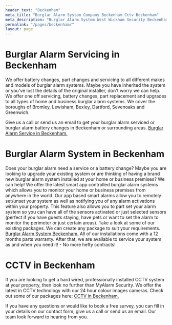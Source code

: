 ```yaml
---
header_text: "Beckenham"
meta_title: "Burglar Alarm System Company Beckenham Cctv Beckenham"
meta_description: "Burglar Alarm System West Wickham Security Beckenham Security. CCTV systems. Home Security, Burglar Alarm Service Battery Beckenham. Alarm Company Near Me"
permalink: "/pages/beckenham/"
layout: page
---
```


# Burglar Alarm Servicing in Beckenham 

We offer battery changes, part changes and servicing to all different makes and models of burglar alarm systems. Maybe you have inherited the system or you\'ve lost the details of the original installer, don\'t worry we can help. We offer one off servicing, battery changes, part replacement and upgrades to all types of home and business burglar alarm systems. We cover the boroughs of Bromley, Lewisham, Bexley, Dartford, Sevenoaks and Greenwich.

Give us a call or send us an email to get your burglar alarm serviced or burglar alarm battery changes in Beckenham or surrounding areas. [Burglar Alarm Service in Beckenham.](/categories/burglar-alarms/)

# Burglar Alarm System in Beckenham 

Does your burglar alarm need a service or a battery change? Maybe you are looking to upgrade your existing system or are thinking of having a brand new burglar alarm system installed at your home or business premises? We can help! We offer the latest smart app controlled burglar alarm systems which allows you to monitor your home or business premises from anywhere in the world. Our app based smart alarms allow you to remotely set/unset your system as well as notifying you of any alarm activations within your property. This feature also allows you to part set your alarm system so you can have all of the sensors activated or just selected sensors (perfect if you have guests staying, have pets or want to set the alarm to monitor the perimeter or just certain areas). Take a look at some of our existing packages. We can create any package to suit your requirements. [Burglar Alarm System Beckenham.](/categories/burglar-alarms/) All of our installations come with a 12 months parts warranty. After that, we are available to service your system as and when you need it! - No more hefty contracts!

# CCTV in Beckenham 

If you are looking to get a hard wired, professionally installed CCTV system at your property, then look no further than MyAlarm Security. We offer the latest in CCTV technology with our 24 hour colour images cameras. Check out some of our packages here: [CCTV in Beckenham.](/categories/cctv/)

If you have any questions or would like to book a free survey, you can fill in your details on our contact form, give us a call or send us an email. Our team look forward to hearing from you.